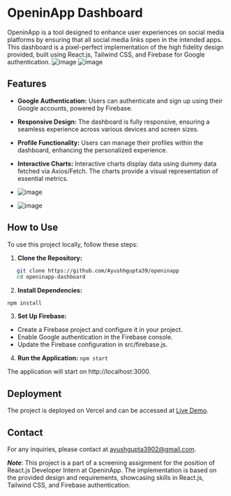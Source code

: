 # OpeninApp Dashboard

OpeninApp is a tool designed to enhance user experiences on social media platforms by ensuring that all social media links open in the intended apps. This dashboard is a pixel-perfect implementation of the high fidelity design provided, built using React.js, Tailwind CSS, and Firebase for Google authentication.
![image](https://github.com/Ayushhgupta39/openinapp/assets/96309609/e9af616b-48b5-49e1-ae42-19a00426ef46)
![image](https://github.com/Ayushhgupta39/openinapp/assets/96309609/a35a289d-f4b2-4aec-aa01-33bf2f14425f)


## Features

- **Google Authentication:** Users can authenticate and sign up using their Google accounts, powered by Firebase.

- **Responsive Design:** The dashboard is fully responsive, ensuring a seamless experience across various devices and screen sizes.

- **Profile Functionality:** Users can manage their profiles within the dashboard, enhancing the personalized experience.

- **Interactive Charts:** Interactive charts display data using dummy data fetched via Axios/Fetch. The charts provide a visual representation of essential metrics.

- ![image](https://github.com/Ayushhgupta39/openinapp/assets/96309609/6f61ba41-1634-40e4-9710-becda9c1e470)
- ![image](https://github.com/Ayushhgupta39/openinapp/assets/96309609/e0e400fa-bf32-44c0-9cda-bf83852e4cb1)


## How to Use

To use this project locally, follow these steps:

1. **Clone the Repository:**
 ```bash
    git clone https://github.com/Ayushhgupta39/openinapp
    cd openinapp-dashboard
``` 

2. **Install Dependencies:**
```
npm install
```

3. **Set Up Firebase:**
- Create a Firebase project and configure it in your project.
- Enable Google authentication in the Firebase console.
- Update the Firebase configuration in src/firebase.js.

4. **Run the Application:**
```npm start```

The application will start on http://localhost:3000.

## Deployment

The project is deployed on Vercel and can be accessed at [Live Demo](https://ayush-openinapp.vercel.app/).

## Contact
For any inquiries, please contact at ayushgupta3902@gmail.com.

***Note***: This project is a part of a screening assignment for the position of React.js Developer Intern at OpeninApp. The implementation is based on the provided design and requirements, showcasing skills in React.js, Tailwind CSS, and Firebase authentication.
